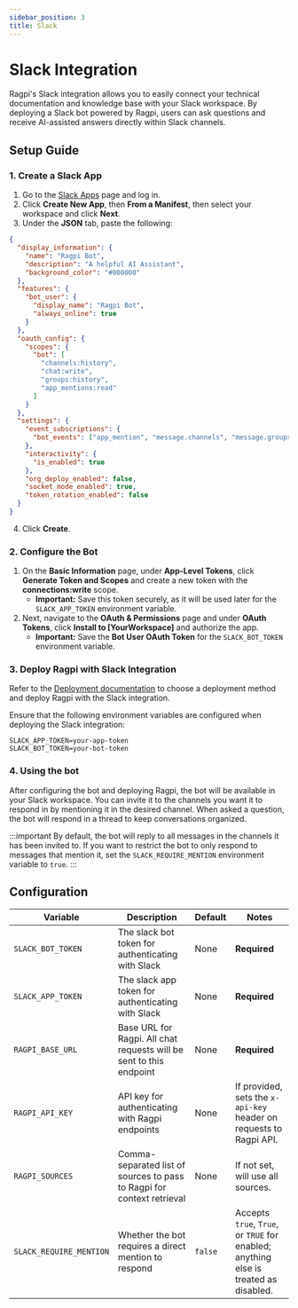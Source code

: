 ```yaml
---
sidebar_position: 3
title: Slack
---
```


# Slack Integration

Ragpi's Slack integration allows you to easily connect your technical documentation and knowledge base with your Slack workspace. By deploying a Slack bot powered by Ragpi, users can ask questions and receive AI-assisted answers directly within Slack channels.

## Setup Guide

### 1. Create a Slack App

1. Go to the [Slack Apps](https://api.slack.com/apps) page and log in.
2. Click **Create New App**, then **From a Manifest**, then select your workspace and click **Next**.
3. Under the **JSON** tab, paste the following:

```json
{
  "display_information": {
    "name": "Ragpi Bot",
    "description": "A helpful AI Assistant",
    "background_color": "#000000"
  },
  "features": {
    "bot_user": {
      "display_name": "Ragpi Bot",
      "always_online": true
    }
  },
  "oauth_config": {
    "scopes": {
      "bot": [
        "channels:history",
        "chat:write",
        "groups:history",
        "app_mentions:read"
      ]
    }
  },
  "settings": {
    "event_subscriptions": {
      "bot_events": ["app_mention", "message.channels", "message.groups"]
    },
    "interactivity": {
      "is_enabled": true
    },
    "org_deploy_enabled": false,
    "socket_mode_enabled": true,
    "token_rotation_enabled": false
  }
}
```

4. Click **Create**.

### 2. Configure the Bot

1. On the **Basic Information** page, under **App-Level Tokens**, click **Generate Token and Scopes** and create a new token with the **connections:write** scope.
   - **Important:** Save this token securely, as it will be used later for the `SLACK_APP_TOKEN` environment variable.
2. Next, navigate to the **OAuth & Permissions** page and under **OAuth Tokens**, click **Install to [YourWorkspace]** and authorize the app.
   - **Important:** Save the **Bot User OAuth Token** for the `SLACK_BOT_TOKEN` environment variable.

### 3. Deploy Ragpi with Slack Integration

Refer to the [Deployment documentation](/deployment) to choose a deployment method and deploy Ragpi with the Slack integration.

Ensure that the following environment variables are configured when deploying the Slack integration:

```env
SLACK_APP_TOKEN=your-app-token
SLACK_BOT_TOKEN=your-bot-token
```

### 4. Using the bot

After configuring the bot and deploying Ragpi, the bot will be available in your Slack workspace. You can invite it to the channels you want it to respond in by mentioning it in the desired channel. When asked a question, the bot will respond in a thread to keep conversations organized.

:::important
By default, the bot will reply to all messages in the channels it has been invited to. If you want to restrict the bot to only respond to messages that mention it, set the `SLACK_REQUIRE_MENTION` environment variable to `true`.
:::

## Configuration

| Variable                | Description                                                            | Default | Notes                                                                                |
| ----------------------- | ---------------------------------------------------------------------- | ------- | ------------------------------------------------------------------------------------ |
| `SLACK_BOT_TOKEN`       | The slack bot token for authenticating with Slack                      | None    | **Required**                                                                         |
| `SLACK_APP_TOKEN`       | The slack app token for authenticating with Slack                      | None    | **Required**                                                                         |
| `RAGPI_BASE_URL`        | Base URL for Ragpi. All chat requests will be sent to this endpoint    | None    | **Required**                                                                         |
| `RAGPI_API_KEY`         | API key for authenticating with Ragpi endpoints                        | None    | If provided, sets the `x-api-key` header on requests to Ragpi API.                   |
| `RAGPI_SOURCES`         | Comma-separated list of sources to pass to Ragpi for context retrieval | None    | If not set, will use all sources.                                                    |
| `SLACK_REQUIRE_MENTION` | Whether the bot requires a direct mention to respond                   | `false` | Accepts `true`, `True`, or `TRUE` for enabled; anything else is treated as disabled. |
